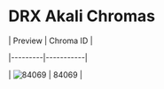 # DRX Akali Chromas


| Preview | Chroma ID |

|---------|-----------|

| ![84069](https://raw.communitydragon.org/latest/plugins/rcp-be-lol-game-data/global/default/v1/champion-chroma-images/84/84069.png) | 84069 |